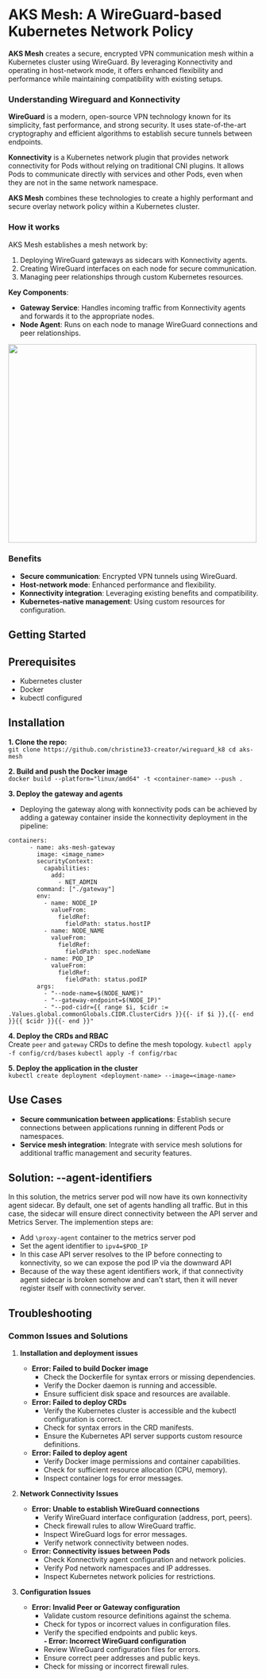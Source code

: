 # AKS Mesh: A WireGuard-based Kubernetes Network Policy

**AKS Mesh** creates a secure, encrypted VPN communication mesh within a Kubernetes cluster using WireGuard. By leveraging Konnectivity and operating in host-network mode, it offers enhanced flexibility and performance while maintaining compatibility with existing setups.

### Understanding Wireguard and Konnectivity

**WireGuard** is a modern, open-source VPN technology known for its simplicity, fast performance, and strong security. It uses state-of-the-art cryptography and efficient algorithms to establish secure tunnels between endpoints.

**Konnectivity** is a Kubernetes network plugin that provides network connectivity for Pods without relying on traditional CNI plugins. It allows Pods to communicate directly with services and other Pods, even when they are not in the same network namespace.

**AKS Mesh** combines these technologies to create a highly performant and secure overlay network policy within a Kubernetes cluster.

### How it works

AKS Mesh establishes a mesh network by:

1. Deploying WireGuard gateways as sidecars with Konnectivity agents.
2. Creating WireGuard interfaces on each node for secure communication.
3. Managing peer relationships through custom Kubernetes resources.
   
**Key Components**:

- **Gateway Service**: Handles incoming traffic from Konnectivity agents and forwards it to the appropriate nodes.
- **Node Agent**: Runs on each node to manage WireGuard connections and peer relationships.

<img src="https://github.com/christine33-creator/wireguard_k8/assets/119143674/62b7b3b8-de71-4603-abcc-89a266e61710" width="500" height="400">


### Benefits

- **Secure communication**: Encrypted VPN tunnels using WireGuard.
- **Host-network mode**: Enhanced performance and flexibility.
- **Konnectivity integration**: Leveraging existing benefits and compatibility.
- **Kubernetes-native management**: Using custom resources for configuration.

## Getting Started

## Prerequisites

- Kubernetes cluster
- Docker
- kubectl configured

## Installation

**1. Clone the repo:**  
`git clone https://github.com/christine33-creator/wireguard_k8
cd aks-mesh`

**2. Build and push the Docker image**  
`docker build --platform="linux/amd64" -t <container-name> --push .`

**3. Deploy the gateway and agents**  
- Deploying the gateway along with konnectivity pods can be achieved by adding a gateway container inside the konnectivity deployment in the pipeline:
```
containers:
      - name: aks-mesh-gateway
        image: <image_name>
        securityContext:
          capabilities:
            add:
              - NET_ADMIN
        command: ["./gateway"]
        env:
          - name: NODE_IP
            valueFrom:
              fieldRef:
                fieldPath: status.hostIP
          - name: NODE_NAME
            valueFrom:
              fieldRef:
                fieldPath: spec.nodeName
          - name: POD_IP
            valueFrom:
              fieldRef:
                fieldPath: status.podIP
        args:
          - "--node-name=$(NODE_NAME)"
          - "--gateway-endpoint=$(NODE_IP)"
          - "--pod-cidr={{ range $i, $cidr := .Values.global.commonGlobals.CIDR.ClusterCidrs }}{{- if $i }},{{- end }}{{ $cidr }}{{- end }}"
```

**4. Deploy the CRDs and RBAC**  
Create `peer` and `gateway` CRDs to define the mesh topology.
`kubectl apply -f config/crd/bases`
`kubectl apply -f config/rbac`


**5. Deploy the application in the cluster**  
`kubectl create deployment <deployment-name> --image=<image-name>`


## Use Cases

- **Secure communication between applications**: Establish secure connections between applications running in different Pods or namespaces.
- **Service mesh integration**: Integrate with service mesh solutions for additional traffic management and security features.

## Solution: --agent-identifiers
In this solution, the metrics server pod will now have its own konnectivity agent sidecar. By default, one set of agents handling all traffic. But in this case, the sidecar will ensure direct connectivity between the API server and Metrics Server. The implemention steps are:
- Add `\proxy-agent` container to the metrics server pod
- Set the agent identifier to `ipv4=$POD_IP`
- In this case API server resolves to the IP before connecting to konnectivity, so we can expose the pod IP via the downward API
- Because of the way these agent identifiers work, if that connectivity agent sidecar is broken somehow and can't start, then it will never register itself with connectivity server.

## Troubleshooting

### Common Issues and Solutions

1. **Installation and deployment issues**
   - **Error: Failed to build Docker image**
      - Check the Dockerfile for syntax errors or missing dependencies.
      - Verify the Docker daemon is running and accessible.
      - Ensure sufficient disk space and resources are available.
   - **Error: Failed to deploy CRDs**
      - Verify the Kubernetes cluster is accessible and the kubectl configuration is correct.
      - Check for syntax errors in the CRD manifests.
      - Ensure the Kubernetes API server supports custom resource definitions.
   - **Error: Failed to deploy agent**
      - Verify Docker image permissions and container capabilities.
      - Check for sufficient resource allocation (CPU, memory).
      - Inspect container logs for error messages.
 
2. **Network Connectivity Issues**
   - **Error: Unable to establish WireGuard connections**
      - Verify WireGuard interface configuration (address, port, peers).
      - Check firewall rules to allow WireGuard traffic.
      - Inspect WireGuard logs for error messages.
      - Verify network connectivity between nodes.
   - **Error: Connectivity issues between Pods**
      - Check Konnectivity agent configuration and network policies.
      - Verify Pod network namespaces and IP addresses.
      - Inspect Kubernetes network policies for restrictions.

3. **Configuration Issues**
   - **Error: Invalid Peer or Gateway configuration**
      - Validate custom resource definitions against the schema.
      - Check for typos or incorrect values in configuration files.
      - Verify the specified endpoints and public keys.  
   **- Error: Incorrect WireGuard configuration**
      - Review WireGuard configuration files for errors.
      - Ensure correct peer addresses and public keys.
      - Check for missing or incorrect firewall rules.

